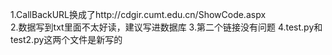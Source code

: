 1.CallBackURL换成了http://cdgir.cumt.edu.cn/ShowCode.aspx <br/>
2.数据写到txt里面不太好读，建议写进数据库
3.第二个链接没有问题
4.test.py和test2.py这两个文件是新写的
